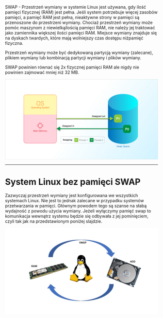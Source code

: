 SWAP - Przestrzeń wymiany w systemie Linux jest używana, gdy ilość pamięci fizycznej (RAM) jest pełna. Jeśli system potrzebuje więcej zasobów pamięci, a pamięć RAM jest pełna, nieaktywne strony w pamięci są przenoszone do przestrzeni wymiany. Chociaż przestrzeń wymiany może pomóc maszynom z niewielkąilością pamięci RAM, nie należy jej traktować jako zamiennika większej ilości pamięci RAM. Miejsce wymiany znajduje się na dyskach twardych, które mają wolniejszy czas dostępu niżpamięć fizyczna.

Przestrzeń wymiany może być dedykowaną partycją wymiany (zalecane), plikiem wymiany lub kombinacją partycji wymiany i plików wymiany.

SWAP powinien równać się 2x fizycznej pamięci RAM ale nigdy nie powinien zajmować mniej niż 32 MB.

![LinuxSWAP](/grafiki/1_06_1_LinuxSWAP.png)
___
# System Linux bez pamięci SWAP

Zazwyczaj przestrzeń wymiany jest konfigurowana we wszystkich systemach Linux. Nie jest to jednak zalecane w przypadku systemów przetwarzania w pamięci. Głównym powodem tego są szanse na słabą wydajność z powodu użycia wymiany.
Jeżeli wyłączymy pamięć swap to komunikacja wewnątrz systemu będzie się odbywała z jej pominięciem, czyli tak jak na przedstawionym poniżej slajdzie.

![LinuxSWAP](/grafiki/1_06_1_LinuxSWAP2.png)



